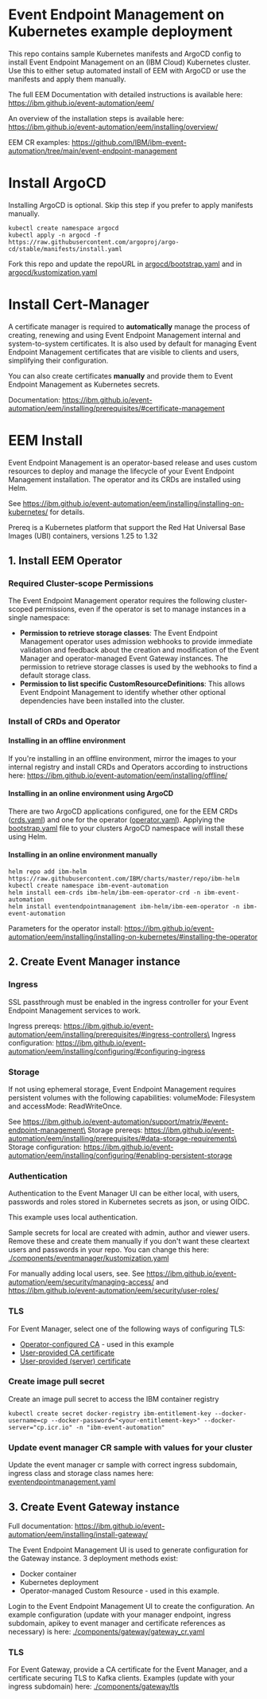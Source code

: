 # Event Endpoint Management on Kubernetes example deployment

This repo contains sample Kubernetes manifests and ArgoCD config to install Event Endpoint Management on an (IBM Cloud) Kubernetes cluster. Use this to either setup automated install of EEM with ArgoCD or use the manifests and apply them manually.

The full EEM Documentation with detailed instructions is available here: https://ibm.github.io/event-automation/eem/

An overview of the installation steps is available here: https://ibm.github.io/event-automation/eem/installing/overview/

EEM CR examples: https://github.com/IBM/ibm-event-automation/tree/main/event-endpoint-management

# Install ArgoCD

Installing ArgoCD is optional. Skip this step if you prefer to apply manifests manually.

```
kubectl create namespace argocd
kubectl apply -n argocd -f https://raw.githubusercontent.com/argoproj/argo-cd/stable/manifests/install.yaml
```

Fork this repo and update the repoURL in [argocd/bootstrap.yaml](./argocd/bootstrap.yaml) and in [argocd/kustomization.yaml](./argocd/kustomization.yaml)

# Install Cert-Manager

A certificate manager is required to **automatically** manage the process of creating, renewing and using Event Endpoint Management internal and system-to-system certificates. 
It is also used by default for managing Event Endpoint Management certificates that are visible to clients and users, simplifying their configuration.

You can also create certificates **manually** and provide them to Event Endpoint Management as Kubernetes secrets.

Documentation: https://ibm.github.io/event-automation/eem/installing/prerequisites/#certificate-management

# EEM Install

Event Endpoint Management is an operator-based release and uses custom resources to deploy and manage the lifecycle of your Event Endpoint Management installation. The operator and its CRDs are installed using Helm.

See https://ibm.github.io/event-automation/eem/installing/installing-on-kubernetes/ for details.

Prereq is a Kubernetes platform that support the Red Hat Universal Base Images (UBI) containers, versions 1.25 to 1.32

## 1. Install EEM Operator

### Required Cluster-scope Permissions

The Event Endpoint Management operator requires the following cluster-scoped permissions, even if the operator is set to manage instances in a single namespace:

- **Permission to retrieve storage classes**: The Event Endpoint Management operator uses admission webhooks to provide immediate validation and feedback about the creation and modification of the Event Manager and operator-managed Event Gateway instances. The permission to retrieve storage classes is used by the webhooks to find a default storage class.
- **Permission to list specific CustomResourceDefinitions**: This allows Event Endpoint Management to identify whether other optional dependencies have been installed into the cluster. 

### Install of CRDs and Operator

#### Installing in an offline environment
If you're installing in an offline environment, mirror the images to your internal registry and install CRDs and Operators according to instructions here: https://ibm.github.io/event-automation/eem/installing/offline/

#### Installing in an online environment using ArgoCD
There are two ArgoCD applications configured, one for the EEM CRDs ([crds.yaml](./argocd/crds.yaml)) and one for the operator ([operator.yaml](./argocd/operator.yaml)). Applying the [bootstrap.yaml](./argocd/bootstrap.yaml) file to your clusters ArgoCD namespace will install these using Helm.

#### Installing in an online environment manually

```
helm repo add ibm-helm https://raw.githubusercontent.com/IBM/charts/master/repo/ibm-helm
kubectl create namespace ibm-event-automation
helm install eem-crds ibm-helm/ibm-eem-operator-crd -n ibm-event-automation
helm install eventendpointmanagement ibm-helm/ibm-eem-operator -n ibm-event-automation
```

Parameters for the operator install: https://ibm.github.io/event-automation/eem/installing/installing-on-kubernetes/#installing-the-operator

## 2. Create Event Manager instance

### Ingress

SSL passthrough must be enabled in the ingress controller for your Event Endpoint Management services to work.

Ingress prereqs: https://ibm.github.io/event-automation/eem/installing/prerequisites/#ingress-controllers\
Ingress configuration: https://ibm.github.io/event-automation/eem/installing/configuring/#configuring-ingress

### Storage

If not using ephemeral storage, Event Endpoint Management requires persistent volumes with the following capabilities: volumeMode: Filesystem and accessMode: ReadWriteOnce. 

See https://ibm.github.io/event-automation/support/matrix/#event-endpoint-management\
Storage prereqs: https://ibm.github.io/event-automation/eem/installing/prerequisites/#data-storage-requirements\
Storage configuration: https://ibm.github.io/event-automation/eem/installing/configuring/#enabling-persistent-storage

### Authentication

Authentication to the Event Manager UI can be either local, with users, passwords and roles stored in Kubernetes secrets as json, or using OIDC.

This example uses local authentication.

Sample secrets for local are created with admin, author and viewer users. Remove these and create them manually if you don't want these cleartext users and passwords in your repo. You can change this here: [./components/eventmanager/kustomization.yaml](./components/eventmanager/kustomization.yaml)

For manually adding local users, see. See https://ibm.github.io/event-automation/eem/security/managing-access/ and https://ibm.github.io/event-automation/eem/security/user-roles/

### TLS

For Event Manager, select one of the following ways of configuring TLS:

* [Operator-configured CA](https://ibm.github.io/event-automation/eem/installing/configuring/#operator-configured-ca-certifcate)  - used in this example
* [User-provided CA certificate](https://ibm.github.io/event-automation/eem/installing/configuring/#user-provided-ca-certificate)
* [User-provided (server) certificate](https://ibm.github.io/event-automation/eem/installing/configuring/#user-provided-certificates)

### Create image pull secret

Create an image pull secret to access the IBM container registry

`kubectl create secret docker-registry ibm-entitlement-key --docker-username=cp --docker-password="<your-entitlement-key>" --docker-server="cp.icr.io" -n "ibm-event-automation"`

### Update event manager CR sample with values for your cluster

Update the event manager cr sample with correct ingress subdomain, ingress class and storage class names here: [eventendpointmanagement.yaml](./components/eventmanager/eventendpointmanagement.yaml)

## 3. Create Event Gateway instance

Full documentation: https://ibm.github.io/event-automation/eem/installing/install-gateway/

The Event Endpoint Management UI is used to generate configuration for the Gateway instance. 3 deployment methods exist:

* Docker container
* Kubernetes deployment
* Operator-managed Custom Resource - used in this example.

Login to the Event Endpoint Management UI to create the configuration. An example configuration (update with your manager endpoint, ingress subdomain, apikey to event manager and certificate references as necessary) is here: [./components/gateway/gateway_cr.yaml](./components/gateway/gateway_cr.yaml)

### TLS

For Event Gateway, provide a CA certificate for the Event Manager, and a certificate securing TLS to Kafka clients. Examples (update with your ingress subdomain) here: [./components/gateway/tls](./components/gateway/tls)

